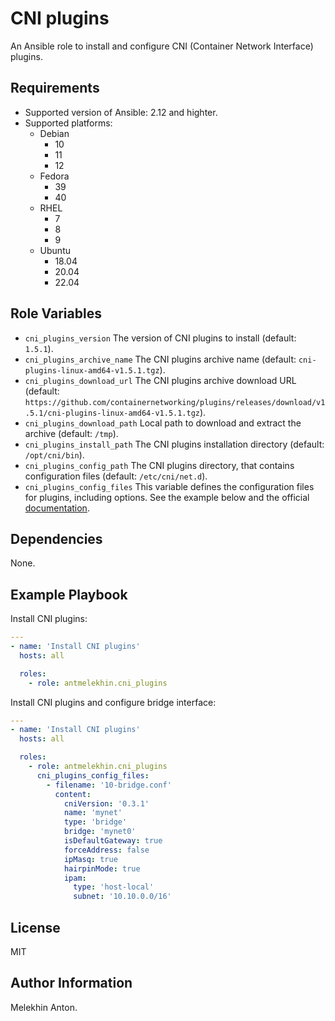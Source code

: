 CNI plugins
===========

An Ansible role to install and configure CNI (Container Network Interface) plugins.

Requirements
------------

- Supported version of Ansible: 2.12 and highter.
- Supported platforms:
  - Debian
    - 10
    - 11
    - 12
  - Fedora
    - 39
    - 40
  - RHEL
    - 7
    - 8
    - 9
  - Ubuntu
    - 18.04
    - 20.04
    - 22.04

Role Variables
--------------

- `cni_plugins_version` The version of CNI plugins to install (default: `1.5.1`).
- `cni_plugins_archive_name` The CNI plugins archive name (default: `cni-plugins-linux-amd64-v1.5.1.tgz`).
- `cni_plugins_download_url` The CNI plugins archive download URL (default: `https://github.com/containernetworking/plugins/releases/download/v1.5.1/cni-plugins-linux-amd64-v1.5.1.tgz`).
- `cni_plugins_download_path` Local path to download and extract the archive (default: `/tmp`).
- `cni_plugins_install_path` The CNI plugins installation directory (default: `/opt/cni/bin`).
- `cni_plugins_config_path` The CNI plugins directory, that contains configuration files (default: `/etc/cni/net.d`).
- `cni_plugins_config_files` This variable defines the configuration files for plugins, including options. See the example below and the official [documentation](https://github.com/containernetworking/cni/blob/main/SPEC.md).

Dependencies
------------

None.

Example Playbook
----------------

Install CNI plugins:

```yaml
---
- name: 'Install CNI plugins'
  hosts: all

  roles:
    - role: antmelekhin.cni_plugins
```

Install CNI plugins and configure bridge interface:

```yaml
---
- name: 'Install CNI plugins'
  hosts: all

  roles:
    - role: antmelekhin.cni_plugins
      cni_plugins_config_files:
        - filename: '10-bridge.conf'
          content:
            cniVersion: '0.3.1'
            name: 'mynet'
            type: 'bridge'
            bridge: 'mynet0'
            isDefaultGateway: true
            forceAddress: false
            ipMasq: true
            hairpinMode: true
            ipam:
              type: 'host-local'
              subnet: '10.10.0.0/16'
```

License
-------

MIT

Author Information
------------------

Melekhin Anton.

